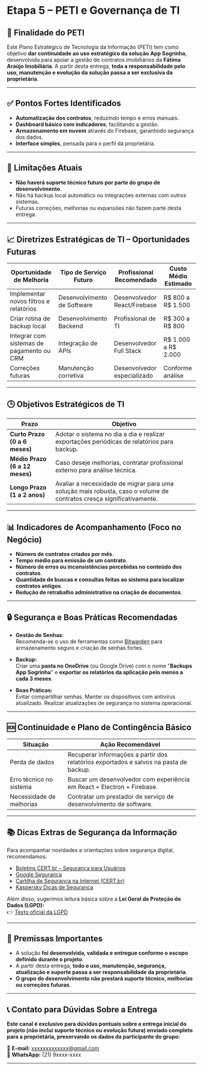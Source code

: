 # Etapa 5 – PETI e Governança de TI

## 🎯 Finalidade do PETI

Este Plano Estratégico de Tecnologia da Informação (PETI) tem como objetivo **dar continuidade ao uso estratégico da solução App Sogrinha**, desenvolvida para apoiar a gestão de contratos imobiliários da **Fátima Araújo Imobiliária**. A partir desta entrega, **toda a responsabilidade pelo uso, manutenção e evolução da solução passa a ser exclusiva da proprietária**.

---

## ✅ Pontos Fortes Identificados

- **Automatização dos contratos**, reduzindo tempo e erros manuais.
- **Dashboard básico com indicadores**, facilitando a gestão.
- **Armazenamento em nuvem** através do Firebase, garantindo segurança dos dados.
- **Interface simples**, pensada para o perfil da proprietária.

---

## 🚧 Limitações Atuais

- **Não haverá suporte técnico futuro por parte do grupo de desenvolvimento**.
- Não há backup local automático ou integrações externas com outros sistemas.
- Futuras correções, melhorias ou expansões não fazem parte desta entrega.

---

## 📈 Diretrizes Estratégicas de TI – Oportunidades Futuras

| Oportunidade de Melhoria | Tipo de Serviço Futuro | Profissional Recomendado | Custo Médio Estimado |
|---|---|---|---|
| Implementar novos filtros e relatórios | Desenvolvimento de Software | Desenvolvedor React/Firebase | R$ 800 a R$ 1.500 |
| Criar rotina de backup local | Desenvolvimento Backend | Profissional de TI | R$ 300 a R$ 800 |
| Integrar com sistemas de pagamento ou CRM | Integração de APIs | Desenvolvedor Full Stack | R$ 1.000 a R$ 2.000 |
| Correções futuras | Manutenção corretiva | Desenvolvedor especializado | Conforme análise |

---

## 🕒 Objetivos Estratégicos de TI

| Prazo | Objetivo |
|---|---|
| **Curto Prazo (0 a 6 meses)** | Adotar o sistema no dia a dia e realizar exportações periódicas de relatórios para backup. |
| **Médio Prazo (6 a 12 meses)** | Caso deseje melhorias, contratar profissional externo para análise técnica. |
| **Longo Prazo (1 a 2 anos)** | Avaliar a necessidade de migrar para uma solução mais robusta, caso o volume de contratos cresça significativamente. |

---

## 📊 Indicadores de Acompanhamento (Foco no Negócio)

- **Número de contratos criados por mês**.
- **Tempo médio para emissão de um contrato**.
- **Número de erros ou inconsistências percebidas no conteúdo dos contratos**.
- **Quantidade de buscas e consultas feitas ao sistema para localizar contratos antigos**.
- **Redução de retrabalho administrativo na criação de documentos**.

---

## 🔒 Segurança e Boas Práticas Recomendadas

- **Gestão de Senhas:**  
Recomenda-se o uso de ferramentas como [Bitwarden](https://bitwarden.com/) para armazenamento seguro e criação de senhas fortes.

- **Backup:**  
Criar uma **pasta no OneDrive** (ou Google Drive) com o nome "**Backups App Sogrinha**" e **exportar os relatórios da aplicação pelo menos a cada 3 meses**.

- **Boas Práticas:**  
Evitar compartilhar senhas. Manter os dispositivos com antivírus atualizado. Realizar atualizações de segurança no sistema operacional.

---

## 🆘 Continuidade e Plano de Contingência Básico

| Situação | Ação Recomendável |
|---|---|
| Perda de dados | Recuperar informações a partir dos relatórios exportados e salvos na pasta de backup. |
| Erro técnico no sistema | Buscar um desenvolvedor com experiência em React + Electron + Firebase. |
| Necessidade de melhorias | Contratar um prestador de serviço de desenvolvimento de software. |

---

## 📚 Dicas Extras de Segurança da Informação

Para acompanhar novidades e orientações sobre segurança digital, recomendamos:

- [Boletins CERT.br – Segurança para Usuários](https://www.cert.br/newsletters/)
- [Google Segurança](https://safety.google/intl/pt-BR/)
- [Cartilha de Segurança na Internet (CERT.br)](https://cartilha.cert.br/)
- [Kaspersky Dicas de Segurança](https://www.kaspersky.com.br/resource-center)

Além disso, sugerimos leitura básica sobre a **Lei Geral de Proteção de Dados (LGPD):**  
👉 [Texto oficial da LGPD](https://www.planalto.gov.br/ccivil_03/_ato2015-2018/2018/lei/l13709.htm)

---

## 📌 Premissas Importantes

- A solução **foi desenvolvida, validada e entregue conforme o escopo definido durante o projeto**.
- A partir desta entrega, **todo o uso, manutenção, segurança, atualização e suporte passa a ser responsabilidade da proprietária**.
- **O grupo de desenvolvimento não prestará suporte técnico, melhorias ou correções futuras**.

---

## 📞 Contato para Dúvidas Sobre a Entrega

**Este canal é exclusivo para dúvidas pontuais sobre a entrega inicial do projeto (não inclui suporte técnico ou evolução futura) enviado completo para a proprietária, preservando os dados da participante do grupo:**

📧 **E-mail:** xxxxxxxxxxxxx@gmail.com  
📱 **WhatsApp:** (21) 9xxxx-xxxx

---

